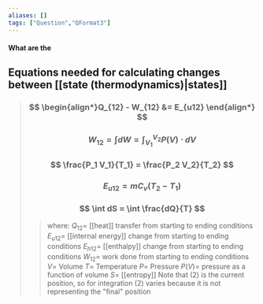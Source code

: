 ```yaml
---
aliases: []
tags: ["Question","QFormat3"]
---
```


#### What are the
## Equations needed for calculating changes between [[state (thermodynamics)|states]]


> ### $$ \begin{align*}Q_{12} - W_{12} &= E_{u12} \end{align*} $$ 
> ### $$ W_{12} = \int dW = \int^{V_2}_{V_1} P(V) \cdot dV $$ 
> ### $$ \frac{P_1 V_1}{T_1} = \frac{P_2 V_2}{T_2} $$ 
> ### $$ E_{u12} = mC_v (T_2-T_1) $$ 
> ### $$ \int dS = \int \frac{dQ}{T} $$ 
>> where:
>> $Q_{12}=$ [[heat]] transfer from starting to ending conditions
>> $E_{u12}=$ [[internal energy]] change from starting to ending conditions
>> $E_{h12}=$ [[enthalpy]] change from starting to ending conditions
>> $W_{12}=$ work done from starting to ending conditions
>> $V=$ Volume
>> $T=$ Temperature
>> $P=$ Pressure
>> $P(V)=$ pressure as a function of volume
>> $S=$ [[entropy]]
>> Note that (2) is the current position, so for integration (2) varies because it is not representing the "final" position